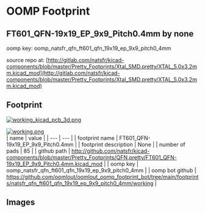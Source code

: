 # OOMP Footprint  
## FT601_QFN-19x19_EP_9x9_Pitch0.4mm  by none  
  
oomp key: oomp_natsfr_qfn_ft601_qfn_19x19_ep_9x9_pitch0_4mm  
  
source repo at: [http://gitlab.com/natsfr/kicad-components/blob/master/Pretty_Footprints/Xtal_SMD.pretty/XTAL_5.0x3.2mm.kicad_mod](http://gitlab.com/natsfr/kicad-components/blob/master/Pretty_Footprints/Xtal_SMD.pretty/XTAL_5.0x3.2mm.kicad_mod)  
## Footprint  
  
[![working_kicad_pcb_3d.png](working_kicad_pcb_3d_600.png)](working_kicad_pcb_3d.png)  
  
[![working.png](working_600.png)](working.png)  
| name | value | 
| --- | --- | 
| footprint name | FT601_QFN-19x19_EP_9x9_Pitch0.4mm | 
| footprint description | None | 
| number of pads | 85 | 
| github path | http://github.com/natsfr/kicad-components/blob/master/Pretty_Footprints/QFN.pretty/FT601_QFN-19x19_EP_9x9_Pitch0.4mm.kicad_mod | 
| oomp key | oomp_natsfr_qfn_ft601_qfn_19x19_ep_9x9_pitch0_4mm | 
| oomp bot github | https://github.com/oomlout/oomlout_oomp_footprint_bot/tree/main/footprints/natsfr_qfn_ft601_qfn_19x19_ep_9x9_pitch0_4mm/working | 
## Images  
